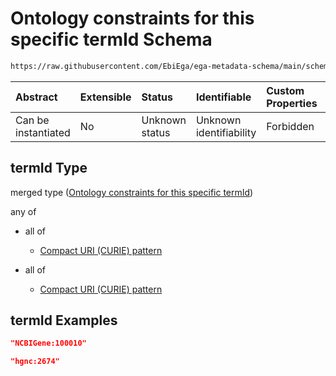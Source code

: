 # Ontology constraints for this specific termId Schema

```txt
https://raw.githubusercontent.com/EbiEga/ega-metadata-schema/main/schemas/EGA.common-definitions.json#/$defs/geneDescriptor/properties/geneIdentifier/properties/termId
```



| Abstract            | Extensible | Status         | Identifiable            | Custom Properties | Additional Properties | Access Restrictions | Defined In                                                                                           |
| :------------------ | :--------- | :------------- | :---------------------- | :---------------- | :-------------------- | :------------------ | :--------------------------------------------------------------------------------------------------- |
| Can be instantiated | No         | Unknown status | Unknown identifiability | Forbidden         | Allowed               | none                | [EGA.common-definitions.json\*](../../../schemas/EGA.common-definitions.json "open original schema") |

## termId Type

merged type ([Ontology constraints for this specific termId](ega-4-defs-gene-descriptor-properties-gene-identifier-properties-ontology-constraints-for-this-specific-termid.md))

any of

*   all of

    *   [Compact URI (CURIE) pattern](ega-4-defs-ncbi-gene-identifier-curie-pattern-allof-compact-uri-curie-pattern.md "check type definition")

*   all of

    *   [Compact URI (CURIE) pattern](ega-4-defs-hgnc-identifier-curie-pattern-allof-compact-uri-curie-pattern.md "check type definition")

## termId Examples

```json
"NCBIGene:100010"
```

```json
"hgnc:2674"
```
